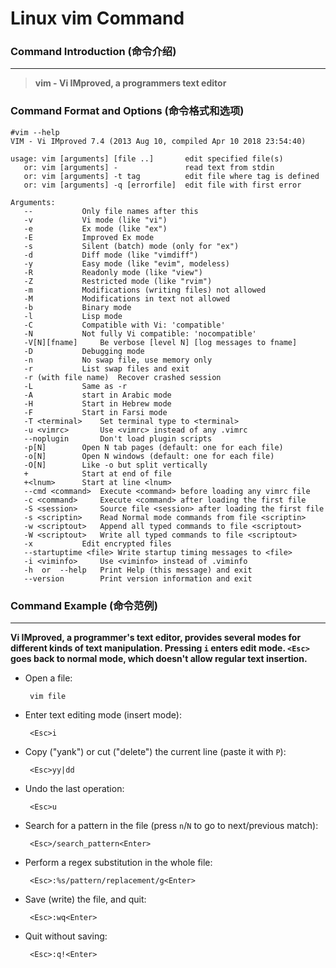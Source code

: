 # Linux vim Command
### Command Introduction (命令介绍)
-------------------
> **vim - Vi IMproved, a programmers text editor**

### Command Format and Options (命令格式和选项)
```
#vim --help
VIM - Vi IMproved 7.4 (2013 Aug 10, compiled Apr 10 2018 23:54:40)

usage: vim [arguments] [file ..]       edit specified file(s)
   or: vim [arguments] -               read text from stdin
   or: vim [arguments] -t tag          edit file where tag is defined
   or: vim [arguments] -q [errorfile]  edit file with first error

Arguments:
   --			Only file names after this
   -v			Vi mode (like "vi")
   -e			Ex mode (like "ex")
   -E			Improved Ex mode
   -s			Silent (batch) mode (only for "ex")
   -d			Diff mode (like "vimdiff")
   -y			Easy mode (like "evim", modeless)
   -R			Readonly mode (like "view")
   -Z			Restricted mode (like "rvim")
   -m			Modifications (writing files) not allowed
   -M			Modifications in text not allowed
   -b			Binary mode
   -l			Lisp mode
   -C			Compatible with Vi: 'compatible'
   -N			Not fully Vi compatible: 'nocompatible'
   -V[N][fname]		Be verbose [level N] [log messages to fname]
   -D			Debugging mode
   -n			No swap file, use memory only
   -r			List swap files and exit
   -r (with file name)	Recover crashed session
   -L			Same as -r
   -A			start in Arabic mode
   -H			Start in Hebrew mode
   -F			Start in Farsi mode
   -T <terminal>	Set terminal type to <terminal>
   -u <vimrc>		Use <vimrc> instead of any .vimrc
   --noplugin		Don't load plugin scripts
   -p[N]		Open N tab pages (default: one for each file)
   -o[N]		Open N windows (default: one for each file)
   -O[N]		Like -o but split vertically
   +			Start at end of file
   +<lnum>		Start at line <lnum>
   --cmd <command>	Execute <command> before loading any vimrc file
   -c <command>		Execute <command> after loading the first file
   -S <session>		Source file <session> after loading the first file
   -s <scriptin>	Read Normal mode commands from file <scriptin>
   -w <scriptout>	Append all typed commands to file <scriptout>
   -W <scriptout>	Write all typed commands to file <scriptout>
   -x			Edit encrypted files
   --startuptime <file>	Write startup timing messages to <file>
   -i <viminfo>		Use <viminfo> instead of .viminfo
   -h  or  --help	Print Help (this message) and exit
   --version		Print version information and exit
```
### Command Example (命令范例)
-------------------
**Vi IMproved, a programmer's text editor, provides several modes for different kinds of text manipulation.
Pressing `i` enters edit mode. `<Esc>` goes back to normal mode, which doesn't allow regular text insertion.**

- Open a file:

  ` vim file`

- Enter text editing mode (insert mode):

  ` <Esc>i`

- Copy ("yank") or cut ("delete") the current line (paste it with `P`):

  ` <Esc>yy|dd`

- Undo the last operation:

  ` <Esc>u`

- Search for a pattern in the file (press `n`/`N` to go to next/previous match):

  ` <Esc>/search_pattern<Enter>`

- Perform a regex substitution in the whole file:

  ` <Esc>:%s/pattern/replacement/g<Enter>`

- Save (write) the file, and quit:

  ` <Esc>:wq<Enter>`

- Quit without saving:

  ` <Esc>:q!<Enter>`
